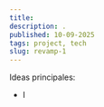 ```yaml
---
title:
description: .
published: 10-09-2025
tags: project, tech
slug: revamp-1
---
```


Ideas principales:

- I
